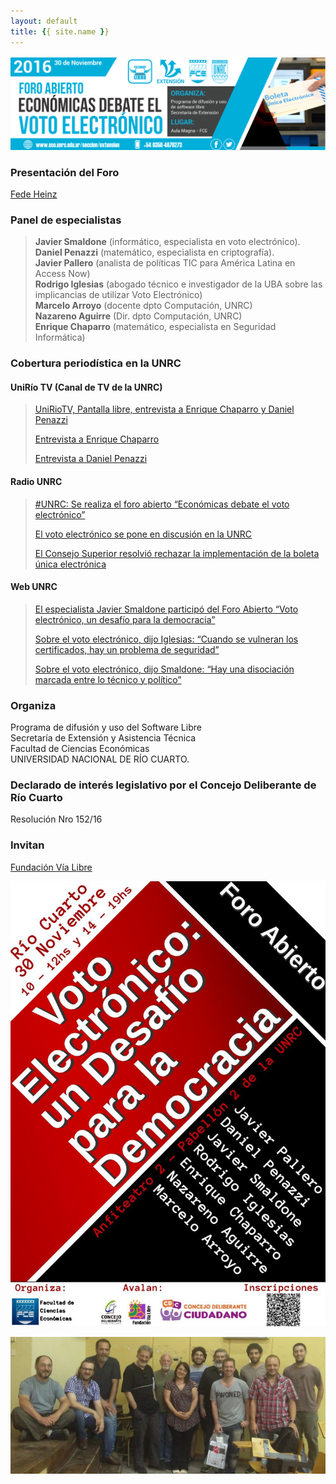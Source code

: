 ```yaml
---
layout: default
title: {{ site.name }}
---
```


![](./img/banner_eVoto_FCE-UNRC.jpeg)

### Presentación del Foro
[Fede Heinz](https://goo.gl/photos/e9RLxtwLwkQu3qPf7)

### Panel de especialistas

> **Javier Smaldone** (informático, especialista en voto electrónico).  
> **Daniel Penazzi** (matemático, especialista en criptografía).  
> **Javier Pallero** (analista de políticas TIC para América Latina en Access Now)  
> **Rodrigo Iglesias** (abogado técnico e investigador de la UBA sobre las implicancias de utilizar Voto Electrónico)  
> **Marcelo Arroyo** (docente dpto Computación, UNRC)  
> **Nazareno Aguirre** (Dir. dpto Computación, UNRC)  
> **Enrique Chaparro** (matemático, especialista en Seguridad Informática)


### Cobertura periodística en la UNRC

#### UniRío TV (Canal de TV de la UNRC)
> [UniRioTV, Pantalla libre, entrevista a Enrique Chaparro y Daniel Penazzi](https://www.youtube.com/watch?v=OhYTRBVWfiE)
>
> [Entrevista a Enrique Chaparro](https://www.youtube.com/watch?v=6ItmBiltW9M)
>
> [Entrevista a Daniel Penazzi](https://www.youtube.com/watch?v=4O9_wlHPfr0)

#### Radio UNRC
> [#UNRC: Se realiza el foro abierto “Económicas debate el voto electrónico”](https://soundcloud.com/radiounrc/unrc-se-realiza-el-foro-abierto-economicas-debate-el-voto-electronico)
>
> [El voto electrónico se pone en discusión en la UNRC](https://soundcloud.com/radiounrc/el-voto-electronico-se-pone-en-discusion-en-la-unrc)
>
> [El Consejo Superior resolvió rechazar la implementación de la boleta única electrónica](https://soundcloud.com/radiounrc/el-consejo-superior-resolvio-rechazar-la-implementacion-de-la-boleta-unica-electronica)

#### Web UNRC
> [El especialista Javier Smaldone participó del Foro Abierto “Voto electrónico, un desafío para la democracia”](https://www.unrc.edu.ar/unrc/n_comp.cdc?nota=30231)
>
> [Sobre el voto electrónico, dijo Iglesias: “Cuando se vulneran los certificados, hay un problema de seguridad”](http://www.eco.unrc.edu.ar/seccion/voto-2/)
>
> [Sobre el voto electrónico, dijo Smaldone: “Hay una disociación marcada entre lo técnico y político”](http://www.eco.unrc.edu.ar/seccion/voto-electronico/)

### Organiza

Programa de difusión y uso del Software Libre  
Secretaría de Extensión y Asistencia Técnica  
Facultad de Ciencias Económicas  
UNIVERSIDAD NACIONAL DE RÍO CUARTO.

### Declarado de interés legislativo por el Concejo Deliberante de Río Cuarto
Resolución Nro 152/16

### Invitan
[Fundación Vía Libre](http://www.vialibre.org.ar)

![](./img/flyer_eVoto_FCE-UNRC.jpeg)

![](./img/Cyisrl_WgAAXPMQ.jpg)
